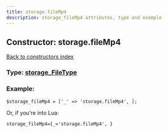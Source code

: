 ```yaml
---
title: storage.fileMp4
description: storage_fileMp4 attributes, type and example
---
```

## Constructor: storage.fileMp4  
[Back to constructors index](index.md)






### Type: [storage\_FileType](../types/storage_FileType.md)


### Example:

```
$storage_fileMp4 = ['_' => 'storage.fileMp4', ];
```  

Or, if you're into Lua:  


```
storage_fileMp4={_='storage.fileMp4', }

```


